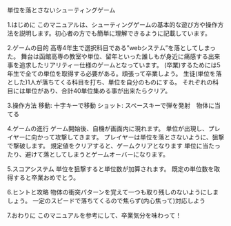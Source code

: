 単位を落とさないシューティングゲーム

1.はじめに
このマニュアルは、シューティングゲームの基本的な遊び方や操作方法を説明します。初心者の方でも簡単に理解できるように記載しています。

2.ゲームの目的
高専4年生で選択科目である”webシステム”を落としてしまった。 
舞台は函館高専の教室や単位、留年といった誰しもが身近に痛感する出来事を追求したリアリティー仕様のゲームとなっています。 
(卒業)するためには5年生で全ての単位を取得する必要がある。頑張って卒業しよう。
生徒(単位を落とした)1人が落ちてくる科目を打ち、単位を自分のものにする。 
それぞれの科目には単位があり、合計40単位集める事が出来たらクリア。

3.操作方法
移動: 十字キーで移動
ショット: スペースキーで弾を発射　物体に当てる

4.ゲームの進行
ゲーム開始後、自機が画面内に現れます。
単位が出現し、プレイヤーに向かって攻撃してきます。
プレイヤーは単位を落とさないように、狙撃で撃破します。
規定値をクリアすると、ゲームクリアとなります
単位に当たったり、避けて落としてしまうとゲームオーバーになります。

5.スコアシステム
単位を狙撃すると単位数が加算されます。
既定の単位数を取得すると卒業おめでとう。

6.ヒントと攻略
物体の衝突パターンを覚えて一つも取り残しのないようにしましょう。
一定のスピードで落ちてくるので焦らず(内心焦って)対応しよう

7.おわりに
このマニュアルを参考にして、卒業気分を味わって！
